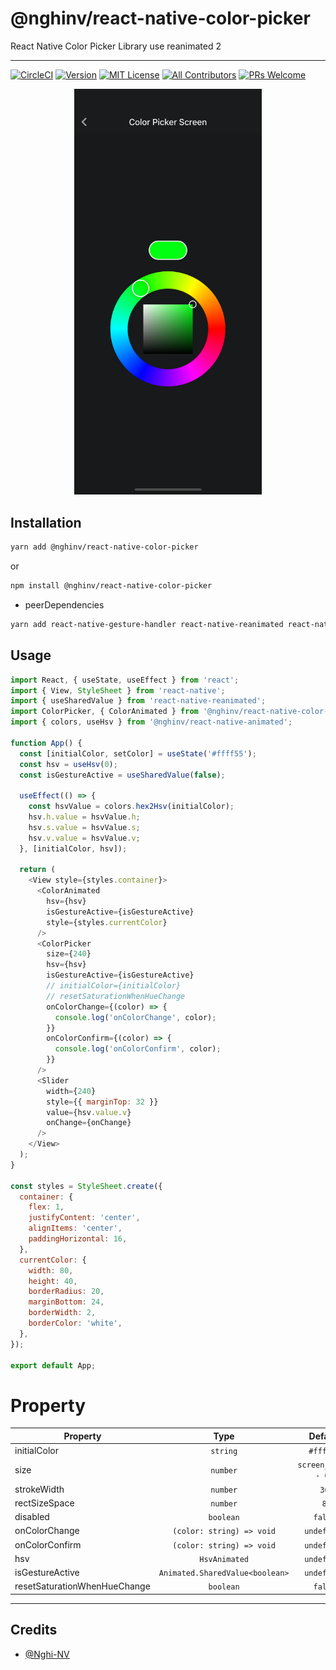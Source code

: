 # @nghinv/react-native-color-picker

React Native Color Picker Library use reanimated 2

---

[![CircleCI](https://circleci.com/gh/nghinv-software/react-native-color-picker.svg?style=svg)](https://circleci.com/gh/nghinv-software/react-native-color-picker)
[![Version][version-badge]][package]
[![MIT License][license-badge]][license]
[![All Contributors][all-contributors-badge]][all-contributors]
[![PRs Welcome][prs-welcome-badge]][prs-welcome]

<p align="center">
<img src="./assets/demo.png" width="300"/>
</p>

## Installation

```sh
yarn add @nghinv/react-native-color-picker
```

or 

```sh
npm install @nghinv/react-native-color-picker
```
- peerDependencies

```sh
yarn add react-native-gesture-handler react-native-reanimated react-native-linear-gradient react-native-svg
```

## Usage

```js
import React, { useState, useEffect } from 'react';
import { View, StyleSheet } from 'react-native';
import { useSharedValue } from 'react-native-reanimated';
import ColorPicker, { ColorAnimated } from '@nghinv/react-native-color-picker';
import { colors, useHsv } from '@nghinv/react-native-animated';

function App() {
  const [initialColor, setColor] = useState('#ffff55');
  const hsv = useHsv(0);
  const isGestureActive = useSharedValue(false);

  useEffect(() => {
    const hsvValue = colors.hex2Hsv(initialColor);
    hsv.h.value = hsvValue.h;
    hsv.s.value = hsvValue.s;
    hsv.v.value = hsvValue.v;
  }, [initialColor, hsv]);

  return (
    <View style={styles.container}>
      <ColorAnimated
        hsv={hsv}
        isGestureActive={isGestureActive}
        style={styles.currentColor}
      />
      <ColorPicker
        size={240}
        hsv={hsv}
        isGestureActive={isGestureActive}
        // initialColor={initialColor}
        // resetSaturationWhenHueChange
        onColorChange={(color) => {
          console.log('onColorChange', color);
        }}
        onColorConfirm={(color) => {
          console.log('onColorConfirm', color);
        }}
      />
      <Slider
        width={240}
        style={{ marginTop: 32 }}
        value={hsv.value.v}
        onChange={onChange}
      />
    </View>
  );
}

const styles = StyleSheet.create({
  container: {
    flex: 1,
    justifyContent: 'center',
    alignItems: 'center',
    paddingHorizontal: 16,
  },
  currentColor: {
    width: 80,
    height: 40,
    borderRadius: 20,
    marginBottom: 24,
    borderWidth: 2,
    borderColor: 'white',
  },
});

export default App;
```

# Property

| Property | Type | Default | Description |
|----------|:----:|:-------:|-------------|
| initialColor | `string` | `#ffffff` |  |
| size | `number` | `screen_width - 64` |  |
| strokeWidth | `number` | `36` |  |
| rectSizeSpace | `number` | `8` |  |
| disabled | `boolean` | `false` |  |
| onColorChange | `(color: string) => void` | `undefined` |  |
| onColorConfirm | `(color: string) => void` | `undefined` |  |
| hsv | `HsvAnimated` | `undefined` |  |
| isGestureActive | `Animated.SharedValue<boolean>` | `undefined` |  |
| resetSaturationWhenHueChange | `boolean` | `false` |  |

---
## Credits

- [@Nghi-NV](https://github.com/Nghi-NV)


[version-badge]: https://img.shields.io/npm/v/@nghinv/react-native-color-picker.svg?style=flat-square
[package]: https://www.npmjs.com/package/@nghinv/react-native-color-picker
[license-badge]: https://img.shields.io/npm/l/@nghinv/react-native-color-picker.svg?style=flat-square
[license]: https://opensource.org/licenses/MIT
[all-contributors-badge]: https://img.shields.io/badge/all_contributors-1-orange.svg?style=flat-square
[all-contributors]: #contributors
[prs-welcome-badge]: https://img.shields.io/badge/PRs-welcome-brightgreen.svg?style=flat-square
[prs-welcome]: http://makeapullrequest.com

